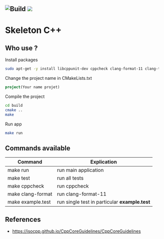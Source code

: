 ![Build](https://github.com/Jxtopher/skeleton-cpp/actions/workflows/build.yml/badge.svg) 
<a href="#"><img src="https://img.shields.io/badge/C++-20-blue.svg?style=flat-square"></a>
--------------------------------
# Skeleton C++

## Who use ?

Install packages

```bash
sudo apt-get -y install libcppunit-dev cppcheck clang-format-11 clang-tidy-11 libboost-program-options-dev
```

Change the project name in CMakeLists.txt

```cmake
project(Your name projet)
```

Compile the project

```bash
cd build
cmake ..
make
```

Run app

```bash
make run
```

## Commands available

| Command                | Explication                                     |
|------------------------|-------------------------------------------------|
| make run               |  run main application                           |
| make test              |  run all tests                                  |
| make cppcheck          |  run cppcheck                                   |
| make clang-format      |  run clang-format-11                            |
| make example.test      |  run single test in particular **example.test** |       


## References
- https://isocpp.github.io/CppCoreGuidelines/CppCoreGuidelines

